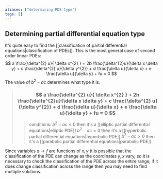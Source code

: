 ```yaml
---
aliases: ["determining PDE type"]
tags: []
---
```


## Determining partial differential equation type

It's quite easy to find the [[classification of partial differential equations|classification of PDEs]]. This is the most general case of second order linear PDEs:
$$ a \frac{\delta^{2} u}{ \delta x^{2} } + 2b \frac{\delta^{2}u}{\delta x \delta y} + c \frac{\delta^{2} u}{\delta y^{2}} + d \frac{\delta u}{\delta x} + e \frac{\delta u}{\delta y} + fu = 0 $$
The value of $b^{2}-ac$ determines what type it is.

> ### $$ a \frac{\delta^{2} u}{ \delta x^{2} } + 2b \frac{\delta^{2}u}{\delta x \delta y} + c \frac{\delta^{2} u}{\delta y^{2}} + d \frac{\delta u}{\delta x} + e \frac{\delta u}{\delta y} + fu = 0 $$
>> conditions:
>> $b^{2}-ac<0$ then it's a [[elliptic partial differential equations|elliptic PDE]] 
>> $b^{2}-ac=0$ then it's a [[hyperbolic partial differential equations|hyperbolic PDE]]
>> $b^{2}-ac>0$ then it's a [[parabolic partial differential equations|parabolic PDE]]

Since variables $a\to f$ are functions of $x,y$ tt is possible that the classification of the PDE can change as the coordinates $y,x$ vary, so it is necessary to check the classification of the PDE across the entire range, if it does change classification across the range then you may need to find multiple solutions.
